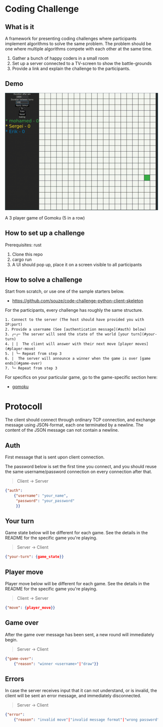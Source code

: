 # Coding Challenge

## What is it

A framework for presenting coding challenges where participants implement algorithms to solve the same problem. The problem should be one where multiple algorithms compete with each other at the same time.

1. Gather a bunch of happy coders in a small room
2. Set up a server connected to a TV-screen to show the battle-grounds
3. Provide a link and explain the challenge to the participants.

## Demo

![Playing Gomoku](assets/gomoku.gif)

A 3 player game of Gomoku (5 in a row)

## How to set up a challenge

Prerequisites: rust

1. Clone this repo
2. cargo run
3. A UI should pop up, place it on a screen visible to all participants

## How to solve a challenge

Start from scratch, or use one of the sample starters below.

* https://github.com/souze/code-challenge-python-client-skeleton

For the participants, every challenge has roughly the same structure.

```text
1. Connect to the server (The host should have provided you with IP:port)
2. Provide a username (See [authentication message](#auth) below)
3. ╭─╭─ The server will send the state of the world [your turn](#your-turn)
4. | |  The client will answer with their next move [player moves](#player-move)
5. | ╰─ Repeat from step 3
6. |  The server will announce a winner when the game is over [game ends](#game-over)
7. ╰─ Repeat from step 3
```

For specifics on your particular game, go to the game-specific section here:

* [gomoku](src/games/gomoku.md)

# Protocoll

The client should connect through ordinary TCP connection, and exchange message using JSON-format, each one terminated by a newline. The content of the JSON message can not contain a newline.

## Auth

First message that is sent upon client connection.

The password below is set the first time you connect, and you should reuse the same username/password connection on every connection after that.

> Client -> Server

```json
{"auth":
    {"username": "your_name",
     "password": "your_password"
     }}
```

## Your turn

Game state below will be different for each game. See the details in the README for the specific game you're playing.

> Server -> Client

```json
{"your-turn": {game_state}}
```

## Player move

Player move below will be different for each game. See the details in the README for the specific game you're playing.

> Client -> Server

```json
{"move": {player_move}}
```

## Game over

After the game over message has been sent, a new round will immediately begin.

> Server -> Client

```json
{"game-over":
    {"reason": "winner <username>"|"draw"}}
```

## Errors

In case the server receives input that it can not understand, or is invalid, the client will be sent an error message, and immediately disconnected.

> Server -> Client

```json
{"error":
    {"reason": "invalid move"|"invalid message format"|"wrong password"}}
```
